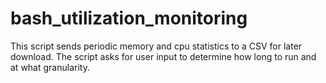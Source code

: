 # bash_utilization_monitoring
This script sends periodic memory and cpu statistics to a CSV for later download. The script asks for user input to determine how long to run and at what granularity.
